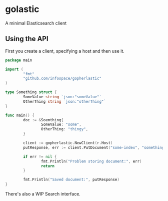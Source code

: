 # golastic

A minimal Elasticsearch client


## Using the API

First you create a client, specifying a host and then use it.

```go
package main

import (
        "fmt"
        "github.com/infospace/gopherlastic"
)

type Something struct {
        SomeValue string `json:"someValue"`
        OtherThing string `json:"otherThing"`
}

func main() {
        doc := &Soemthing{
                SomeValue: "some",
                OtherThing: "thingy",
        }

        client := gopherlastic.NewClient(r.Host)
        putResponse, err := client.PutDocument("some-index", "something", "1", doc)

        if err != nil {
                fmt.Println("Problem storing document:", err)
                return
        }

        fmt.Println("Saved document:", putResponse)
}
```


There's also a WIP Search interface.
